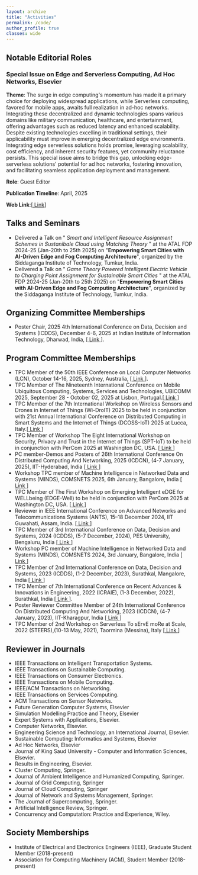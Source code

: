 ```yaml
---
layout: archive
title: "Activities"
permalink: /code/
author_profile: true
classes: wide
---
```

## Notable Editorial Roles
### Special Issue on Edge and Serverless Computing, Ad Hoc Networks, Elsevier 
 **Theme**: The surge in edge computing's momentum has made it a primary choice for deploying widespread applications, while Serverless computing, favored for mobile apps, awaits full realization in ad-hoc networks. Integrating these decentralized and dynamic technologies spans various domains like military communication, healthcare, and entertainment, offering advantages such as reduced latency and enhanced scalability. Despite existing technologies excelling in traditional settings, their applicability must improve in emerging decentralized edge environments. Integrating edge serverless solutions holds promise, leveraging scalability, cost efficiency, and inherent security features, yet community reluctance persists. This special issue aims to bridge this gap, unlocking edge-serverless solutions' potential for ad hoc networks, fostering innovation, and facilitating seamless application deployment and management.

**Role**: Guest Editor

**Publication Timeline**: April, 2025

**Web Link**:[<a href="https://www.sciencedirect.com/journal/ad-hoc-networks/about/call-for-papers#special-issue-on-edge-and-serverless-computing"> Link</a>]

## Talks and Seminars

<ul>
	<li>
		Delivered a Talk on " <i> Smart and Intelligent Resource Assignment Schemes in Sustanibale Cloud using Matching Theory </i>" at the ATAL FDP 2024-25 (Jan-20th to 25th 2025) on "<b>Empowering Smart Cities with AI-Driven Edge and Fog Computing Architecture</b>", organized by the Siddaganga Institute of Technology, Tumkur, India.
	</li>
	<li>
		Delivered a Talk on " <i> Game Theory Powered Intelligent Electric Vehicle to Charging Point Assignment for Sustainable Smart Cities </i>" at the ATAL FDP 2024-25 (Jan-20th to 25th 2025) on "<b>Empowering Smart Cities with AI-Driven Edge and Fog Computing Architecture</b>", organized by the Siddaganga Institute of Technology, Tumkur, India.
	</li>
</ul>

## Organizing Committee Memberships
<ul>
	<li>
		Poster Chair, 2025 4th International Conference on Data, Decision and Systems (ICDDS), December 4-6, 2025 at Indian Institute of Information Technology, Dharwad, India, [<a href="https://icdds.org/Organizing-Committee.html"> Link </a>].
	</li>
</ul>

## Program Committee Memberships
<ul>
	<li>
		TPC Member of the 50th IEEE Conference on Local Computer Networks (LCN), October 14-16, 2025, Sydney, Australia, [<a href="https://www.ieeelcn.org/Committees_TPC.html"> Link </a>].
	</li>
	<li>
		TPC Member of The Nineteenth International Conference on Mobile Ubiquitous Computing, Systems, Services and Technologies, UBICOMM 2025, September 28 - October 02, 2025 at Lisbon, Portugal.[<a href="https://www.iaria.org/conferences2025/ComUBICOMM25.html"> Link </a>] 
	</li>
	<li> 
		TPC Member of the 7th International Workshop on Wireless Sensors and Drones in Internet of Things (Wi-DroIT) 2025 to be held in conjunction with 21st Annual International Conference on Distributed Computing in Smart Systems and the Internet of Things (DCOSS-IoT) 2025 at Lucca, Italy.[<a href="https://widroit2025.github.io/"> Link </a>] 
	</li>
	<li>
		TPC Member of Workshop The Eight International Workshop on Security, Privacy and Trust in the Internet of Things (SPT-IoT) to be held in conjunction with PerCom 2025 at Washington DC, USA. [<a href="https://sites.google.com/view/spt-iot-2025"> Link </a>]
	</li>
	<li>
		PC member-Demos and Posters of 26th International Conference On Distributed Computing And Networking, 2025 (ICDCN), (4-7 January, 2025), IIT-Hyderabad, India [<a href="https://cse.iith.ac.in/icdcn-2025/call_for_poster.html/"> Link </a>]
	</li>
	<li>
		Workshop TPC member of Machine Intelligence in Networked Data and Systems (MINDS), COMSNETS 2025, 6th January, Bangalore, India [<a href="https://www.comsnets.org/minds_workshop.html"> Link </a>]
	</li>	
	<li>
		TPC Member of The First Workshop on Emerging Intelligent eDGE for WELLbeing (EDGE-Well) to be held in conjunction with PerCom 2025 at Washington DC, USA. [<a href="https://sites.google.com/view/edge-well-2025/"> Link </a>]
	</li>
	<li>
		Reviewer in IEEE International Conference on Advanced Networks and Telecommunications Systems (ANTS), 15–18 December 2024, IIT Guwahati, Assam, India. [<a href="https://ants2024.ieee-ants.org/"> Link </a>]
	</li>
	<li>
		TPC Member of 3rd International Conference on Data, Decision and Systems, 2024 (ICDDS), (5-7 December, 2024), PES University, Bengaluru, India [<a href="https://icdds.org/"> Link </a>]
	</li>
	<li>
		Workshop PC member of Machine Intelligence in Networked Data and Systems (MINDS), COMSNETS 2024, 3rd January, Bangalore, India [<a href="https://www.comsnets.org/minds_workshop.html"> Link </a>]
	</li>
	<li>
		TPC Member of 2nd International Conference on Data, Decision and Systems, 2023 (ICDDS), (1-2 December, 2023), Surathkal, Mangalore, India [<a href="https://icdds.org"> Link </a>]
	</li>
	<li>
		TPC Member of 7th International Conference on Recent Advances & Innovations in Engineering, 2022 (ICRAIE), (1-3 December, 2022), Surathkal, India [<a href="https://icraie.nitk.ac.in/progTechComm.html"> Link </a>].
	</li> 
	<li>
		Poster Reviewer Committee Member of 24th International Conference On Distributed Computing And Networking, 2023 (ICDCN), (4-7 January, 2023), IIT-Kharagpur, India [<a href="https://cse.iitkgp.ac.in/conf/ICDCN23/posters.html"> Link </a>]
	</li>
	<li>
		TPC Member of 2nd Workshop on Serverless To sErvE moRe at Scale, 2022 (STEERS),(10-13 May, 2021), Taormina (Messina), Italy [<a href="http://www.steers.iitkgp.ac.in/committee"> Link </a>]
	</li>
</ul>


## Reviewer in Journals
<ul>
	<li>
		IEEE Transactions on Intelligent Transportation Systems.
	</li>
	<li>
		IEEE Transactions on Sustainable Computing.
	</li>
	<li>
		IEEE Transactions on Consumer Electronics.
	</li>
	<li>
		IEEE Transactions on Mobile Computing.
	</li>
	<li>
		IEEE/ACM Transactions on Networking.
	</li>
	<li>
		IEEE Transactions on Services Computing.
	</li>
	<li>
		ACM Transactions on Sensor Networks.
	</li>
	<li>
		Future Generation Computer Systems, Elsevier
	</li>
	<li>
		Simulation Modelling Practice and Theory, Elsevier
	</li>
	<li>
		Expert Systems with Applications, Elsevier.
	</li> 
	<li>
		Computer Networks, Elsevier.
	</li>
	<li>
		Engineering Science and Technology, an International Journal, Elsevier.
	</li>
	<li>
		Sustainable Computing: Informatics and Systems, Elsevier
	</li>
	<li>
		Ad Hoc Networks, Elsevier
	</li>
	<li>
		Journal of King Saud University - Computer and Information Sciences, Elsevier.
	</li>
	<li>
		Results in Engineering, Elsevier.
	</li>
	<li>
		Cluster Computing, Springer.
	</li>
	<li>
		Journal of Ambient Intelligence and Humanized Computing, Springer.
	</li>
	<li>
		 Journal of Grid Computing, Springer
	</li>
	<li>
		Journal of Cloud Computing, Springer
	</li>
	<li>
		Journal of Network and Systems Management, Springer.
	</li>
	<li>
		The Journal of Supercomputing, Springer.
	</li>
	<li>
		Artificial Intelligence Review, Springer.
	</li>
	<li>
		Concurrency and Computation: Practice and Experience, Wiley.
	</li>
</ul>

## Society Memberships
<ul>
	<li>
		Institute of Electrical and Electronics Engineers (IEEE), Graduate Student Member (2018-present)
	</li> 
	<li>
		Association for Computing Machinery (ACM), Student Member (2018-present)
	</li>
</ul>